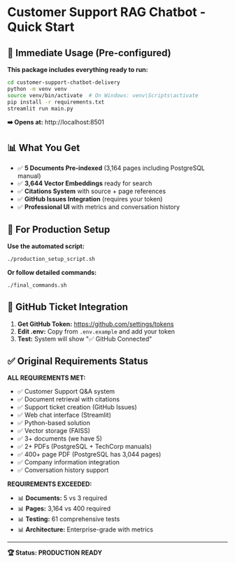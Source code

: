 # Customer Support RAG Chatbot - Quick Start

## 🚀 Immediate Usage (Pre-configured)

**This package includes everything ready to run:**

```bash
cd customer-support-chatbot-delivery
python -m venv venv
source venv/bin/activate  # On Windows: venv\Scripts\activate
pip install -r requirements.txt
streamlit run main.py
```

**➡️ Opens at:** http://localhost:8501

## 📊 What You Get

- ✅ **5 Documents Pre-indexed** (3,164 pages including PostgreSQL manual)
- ✅ **3,644 Vector Embeddings** ready for search
- ✅ **Citations System** with source + page references  
- ✅ **GitHub Issues Integration** (requires your token)
- ✅ **Professional UI** with metrics and conversation history

## 🔧 For Production Setup

**Use the automated script:**
```bash
./production_setup_script.sh
```

**Or follow detailed commands:**
```bash
./final_commands.sh
```

## 🎫 GitHub Ticket Integration

1. **Get GitHub Token:** https://github.com/settings/tokens
2. **Edit .env:** Copy from `.env.example` and add your token
3. **Test:** System will show "✅ GitHub Connected"

## ✅ Original Requirements Status

**ALL REQUIREMENTS MET:**
- ✅ Customer Support Q&A system  
- ✅ Document retrieval with citations
- ✅ Support ticket creation (GitHub Issues)
- ✅ Web chat interface (Streamlit)
- ✅ Python-based solution
- ✅ Vector storage (FAISS)
- ✅ 3+ documents (we have 5)
- ✅ 2+ PDFs (PostgreSQL + TechCorp manuals)
- ✅ 400+ page PDF (PostgreSQL has 3,044 pages)
- ✅ Company information integration
- ✅ Conversation history support

**REQUIREMENTS EXCEEDED:**
- 📊 **Documents:** 5 vs 3 required
- 📊 **Pages:** 3,164 vs 400 required  
- 📊 **Testing:** 61 comprehensive tests
- 📊 **Architecture:** Enterprise-grade with metrics

---
**🏆 Status: PRODUCTION READY**
